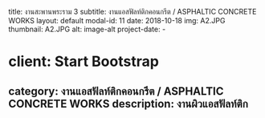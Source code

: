 ---
---
title: งานสะพานพระราม 3
subtitle: งานแอสฟัลท์ติกคอนกรีต / ASPHALTIC   CONCRETE   WORKS
layout: default
modal-id: 11
date: 2018-10-18
img: A2.JPG
thumbnail: A2.JPG
alt: image-alt
project-date: -
# client: Start Bootstrap
category: งานแอสฟัลท์ติกคอนกรีต / ASPHALTIC   CONCRETE   WORKS
description:  งานผิวแอสฟัลท์ติก
---